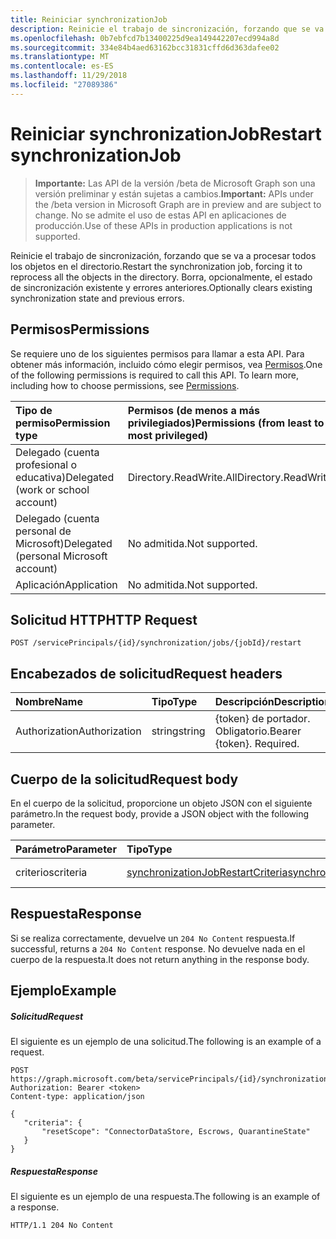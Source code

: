```yaml
---
title: Reiniciar synchronizationJob
description: Reinicie el trabajo de sincronización, forzando que se va a procesar todos los objetos en el directorio. Borra, opcionalmente, el estado de sincronización existente y errores anteriores.
ms.openlocfilehash: 0b7ebfcd7b13400225d9ea149442207ecd994a8d
ms.sourcegitcommit: 334e84b4aed63162bcc31831cffd6d363dafee02
ms.translationtype: MT
ms.contentlocale: es-ES
ms.lasthandoff: 11/29/2018
ms.locfileid: "27089386"
---
```

# <a name="restart-synchronizationjob"></a><span data-ttu-id="0cdc9-104">Reiniciar synchronizationJob</span><span class="sxs-lookup"><span data-stu-id="0cdc9-104">Restart synchronizationJob</span></span>

> <span data-ttu-id="0cdc9-105">**Importante:** Las API de la versión /beta de Microsoft Graph son una versión preliminar y están sujetas a cambios.</span><span class="sxs-lookup"><span data-stu-id="0cdc9-105">**Important:** APIs under the /beta version in Microsoft Graph are in preview and are subject to change.</span></span> <span data-ttu-id="0cdc9-106">No se admite el uso de estas API en aplicaciones de producción.</span><span class="sxs-lookup"><span data-stu-id="0cdc9-106">Use of these APIs in production applications is not supported.</span></span>

<span data-ttu-id="0cdc9-107">Reinicie el trabajo de sincronización, forzando que se va a procesar todos los objetos en el directorio.</span><span class="sxs-lookup"><span data-stu-id="0cdc9-107">Restart the synchronization job, forcing it to reprocess all the objects in the directory.</span></span> <span data-ttu-id="0cdc9-108">Borra, opcionalmente, el estado de sincronización existente y errores anteriores.</span><span class="sxs-lookup"><span data-stu-id="0cdc9-108">Optionally clears existing synchronization state and previous errors.</span></span>

## <a name="permissions"></a><span data-ttu-id="0cdc9-109">Permisos</span><span class="sxs-lookup"><span data-stu-id="0cdc9-109">Permissions</span></span>
<span data-ttu-id="0cdc9-p104">Se requiere uno de los siguientes permisos para llamar a esta API. Para obtener más información, incluido cómo elegir permisos, vea [Permisos](/graph/permissions-reference).</span><span class="sxs-lookup"><span data-stu-id="0cdc9-p104">One of the following permissions is required to call this API. To learn more, including how to choose permissions, see [Permissions](/graph/permissions-reference).</span></span>

|<span data-ttu-id="0cdc9-112">Tipo de permiso</span><span class="sxs-lookup"><span data-stu-id="0cdc9-112">Permission type</span></span>                        | <span data-ttu-id="0cdc9-113">Permisos (de menos a más privilegiados)</span><span class="sxs-lookup"><span data-stu-id="0cdc9-113">Permissions (from least to most privileged)</span></span>              |
|:--------------------------------------|:---------------------------------------------------------|
|<span data-ttu-id="0cdc9-114">Delegado (cuenta profesional o educativa)</span><span class="sxs-lookup"><span data-stu-id="0cdc9-114">Delegated (work or school account)</span></span>     |<span data-ttu-id="0cdc9-115">Directory.ReadWrite.All</span><span class="sxs-lookup"><span data-stu-id="0cdc9-115">Directory.ReadWrite.All</span></span>  |
|<span data-ttu-id="0cdc9-116">Delegado (cuenta personal de Microsoft)</span><span class="sxs-lookup"><span data-stu-id="0cdc9-116">Delegated (personal Microsoft account)</span></span> |<span data-ttu-id="0cdc9-117">No admitida.</span><span class="sxs-lookup"><span data-stu-id="0cdc9-117">Not supported.</span></span> |
|<span data-ttu-id="0cdc9-118">Aplicación</span><span class="sxs-lookup"><span data-stu-id="0cdc9-118">Application</span></span>                            |<span data-ttu-id="0cdc9-119">No admitida.</span><span class="sxs-lookup"><span data-stu-id="0cdc9-119">Not supported.</span></span>  | 

## <a name="http-request"></a><span data-ttu-id="0cdc9-120">Solicitud HTTP</span><span class="sxs-lookup"><span data-stu-id="0cdc9-120">HTTP Request</span></span>
<!-- { "blockType": "ignored" } -->
```http
POST /servicePrincipals/{id}/synchronization/jobs/{jobId}/restart
```

## <a name="request-headers"></a><span data-ttu-id="0cdc9-121">Encabezados de solicitud</span><span class="sxs-lookup"><span data-stu-id="0cdc9-121">Request headers</span></span>

| <span data-ttu-id="0cdc9-122">Nombre</span><span class="sxs-lookup"><span data-stu-id="0cdc9-122">Name</span></span>           | <span data-ttu-id="0cdc9-123">Tipo</span><span class="sxs-lookup"><span data-stu-id="0cdc9-123">Type</span></span>    | <span data-ttu-id="0cdc9-124">Descripción</span><span class="sxs-lookup"><span data-stu-id="0cdc9-124">Description</span></span>|
|:---------------|:--------|:-----------|
| <span data-ttu-id="0cdc9-125">Authorization</span><span class="sxs-lookup"><span data-stu-id="0cdc9-125">Authorization</span></span>  | <span data-ttu-id="0cdc9-126">string</span><span class="sxs-lookup"><span data-stu-id="0cdc9-126">string</span></span>  | <span data-ttu-id="0cdc9-p105">{token} de portador. Obligatorio.</span><span class="sxs-lookup"><span data-stu-id="0cdc9-p105">Bearer {token}. Required.</span></span> |

## <a name="request-body"></a><span data-ttu-id="0cdc9-129">Cuerpo de la solicitud</span><span class="sxs-lookup"><span data-stu-id="0cdc9-129">Request body</span></span>

<span data-ttu-id="0cdc9-130">En el cuerpo de la solicitud, proporcione un objeto JSON con el siguiente parámetro.</span><span class="sxs-lookup"><span data-stu-id="0cdc9-130">In the request body, provide a JSON object with the following parameter.</span></span>

| <span data-ttu-id="0cdc9-131">Parámetro</span><span class="sxs-lookup"><span data-stu-id="0cdc9-131">Parameter</span></span>     | <span data-ttu-id="0cdc9-132">Tipo</span><span class="sxs-lookup"><span data-stu-id="0cdc9-132">Type</span></span>      | <span data-ttu-id="0cdc9-133">Descripción</span><span class="sxs-lookup"><span data-stu-id="0cdc9-133">Description</span></span>    |
|:--------------|:----------|:---------------|
|<span data-ttu-id="0cdc9-134">criterios</span><span class="sxs-lookup"><span data-stu-id="0cdc9-134">criteria</span></span>       |[<span data-ttu-id="0cdc9-135">synchronizationJobRestartCriteria</span><span class="sxs-lookup"><span data-stu-id="0cdc9-135">synchronizationJobRestartCriteria</span></span>](../resources/synchronization-synchronizationjobrestartcriteria.md) |<span data-ttu-id="0cdc9-136">Reinicie criterios</span><span class="sxs-lookup"><span data-stu-id="0cdc9-136">Restart criteria</span></span>|

## <a name="response"></a><span data-ttu-id="0cdc9-137">Respuesta</span><span class="sxs-lookup"><span data-stu-id="0cdc9-137">Response</span></span>

<span data-ttu-id="0cdc9-138">Si se realiza correctamente, devuelve un `204 No Content` respuesta.</span><span class="sxs-lookup"><span data-stu-id="0cdc9-138">If successful, returns a `204 No Content` response.</span></span> <span data-ttu-id="0cdc9-139">No devuelve nada en el cuerpo de la respuesta.</span><span class="sxs-lookup"><span data-stu-id="0cdc9-139">It does not return anything in the response body.</span></span>

## <a name="example"></a><span data-ttu-id="0cdc9-140">Ejemplo</span><span class="sxs-lookup"><span data-stu-id="0cdc9-140">Example</span></span>

##### <a name="request"></a><span data-ttu-id="0cdc9-141">Solicitud</span><span class="sxs-lookup"><span data-stu-id="0cdc9-141">Request</span></span>
<span data-ttu-id="0cdc9-142">El siguiente es un ejemplo de una solicitud.</span><span class="sxs-lookup"><span data-stu-id="0cdc9-142">The following is an example of a request.</span></span>
<!-- {
  "blockType": "request",
  "name": "synchronizationjob_restart"
}-->
```http
POST https://graph.microsoft.com/beta/servicePrincipals/{id}/synchronization/jobs/{jobId}/restart
Authorization: Bearer <token>
Content-type: application/json

{
   "criteria": {
       "resetScope": "ConnectorDataStore, Escrows, QuarantineState"
   }
}
```

##### <a name="response"></a><span data-ttu-id="0cdc9-143">Respuesta</span><span class="sxs-lookup"><span data-stu-id="0cdc9-143">Response</span></span>
<span data-ttu-id="0cdc9-144">El siguiente es un ejemplo de una respuesta.</span><span class="sxs-lookup"><span data-stu-id="0cdc9-144">The following is an example of a response.</span></span>

<!-- {
  "blockType": "response",
  "truncated": true,
  "@odata.type": "microsoft.graph.None"
} -->
```http
HTTP/1.1 204 No Content
```

<!-- uuid: 8fcb5dbc-d5aa-4681-8e31-b001d5168d79
2015-10-25 14:57:30 UTC -->
<!-- {
  "type": "#page.annotation",
  "description": "synchronizationJob: restart",
  "keywords": "",
  "section": "documentation",
  "tocPath": ""
}-->
